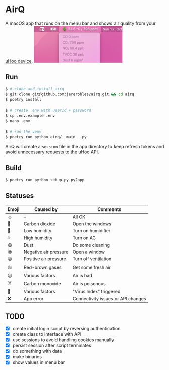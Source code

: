 # AirQ

A macOS app that runs on the menu bar and shows air quality from your [uHoo device](https://getuhoo.com/).
<img alt="screenshot" src="airq.png" width="280">

## Run

```bash
$ # clone and install airq
$ git clone git@github.com:jererobles/airq.git && cd airq
$ poetry install

$ # create .env with userId + password
$ cp .env.example .env
$ nano .env

$ # run the venv
$ poetry run python airq/__main__.py
```

AirQ will create a `session` file in the app directory to keep refresh tokens and avoid unnecessary requests to the uHoo API.

## Build

```bash
$ poetry run python setup.py py2app
```

## Statuses

| Emoji | Caused by             | Comments                           |
| ----- | --------------------- | ---------------------------------- |
| ☺️    | –                     | All OK                             |
| 🤢    | Carbon dioxide        | Open the windows                   |
| 🌵    | Low humidity          | Turn on humidifier                 |
| 💦    | High humidity         | Turn on AC                         |
| 😷    | Dust                  | Do some cleaning                   |
| 😣    | Negative air pressure | Open a window                      |
| 😖    | Positive air pressure | Turn off ventilation               |
| 🫁     | Red-brown gases       | Get some fresh air                 |
| 😵    | Various factors       | Air is bad                         |
| ☠️    | Carbon monoxide       | Air is poisonous                   |
| 🦠    | Various factors       | "Virus Index" triggered            |
| ❌    | App error             | Connectivity issues or API changes |

## TODO

-   [x] create initial login script by reversing authentication
-   [x] create class to interface with API
-   [x] use sessions to avoid handling cookies manually
-   [x] persist session after script terminates
-   [x] do something with data
-   [x] make binaries
-   [x] show values in menu bar
